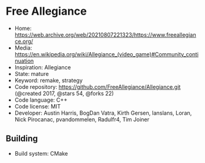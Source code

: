 # Free Allegiance

- Home: https://web.archive.org/web/20210807221323/https://www.freeallegiance.org/
- Media: https://en.wikipedia.org/wiki/Allegiance_(video_game)#Community_continuation
- Inspiration: Allegiance
- State: mature
- Keyword: remake, strategy
- Code repository: https://github.com/FreeAllegiance/Allegiance.git (@created 2017, @stars 54, @forks 22)
- Code language: C++
- Code license: MIT
- Developer: Austin Harris, BogDan Vatra, Kirth Gersen, lanslans, Loran, Nick Pirocanac, pvandommelen, Radulfr4, Tim Joiner

## Building

- Build system: CMake
